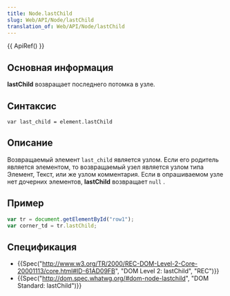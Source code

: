 ```yaml
---
title: Node.lastChild
slug: Web/API/Node/lastChild
translation_of: Web/API/Node/lastChild
---
```

{{ ApiRef() }}

## Основная информация

**lastChild** возвращает последнего потомка в узле.

## Синтаксис

```
var last_child = element.lastChild
```

## Описание

Возвращаемый элемент `last_child` является узлом. Если его родитель является элементом, то возвращаемый узел является узлом типа Элемент, Текст, или же узлом комментария. Если в опрашиваемом узле нет дочерних элементов, **lastChild** возвращает `null` .

## Пример

```js
var tr = document.getElementById("row1");
var corner_td = tr.lastChild;
```

## Спецификация

- {{Spec("http://www.w3.org/TR/2000/REC-DOM-Level-2-Core-20001113/core.html#ID-61AD09FB", "DOM Level 2: lastChild", "REC")}}
- {{Spec("http://dom.spec.whatwg.org/#dom-node-lastchild", "DOM Standard: lastChild")}}
